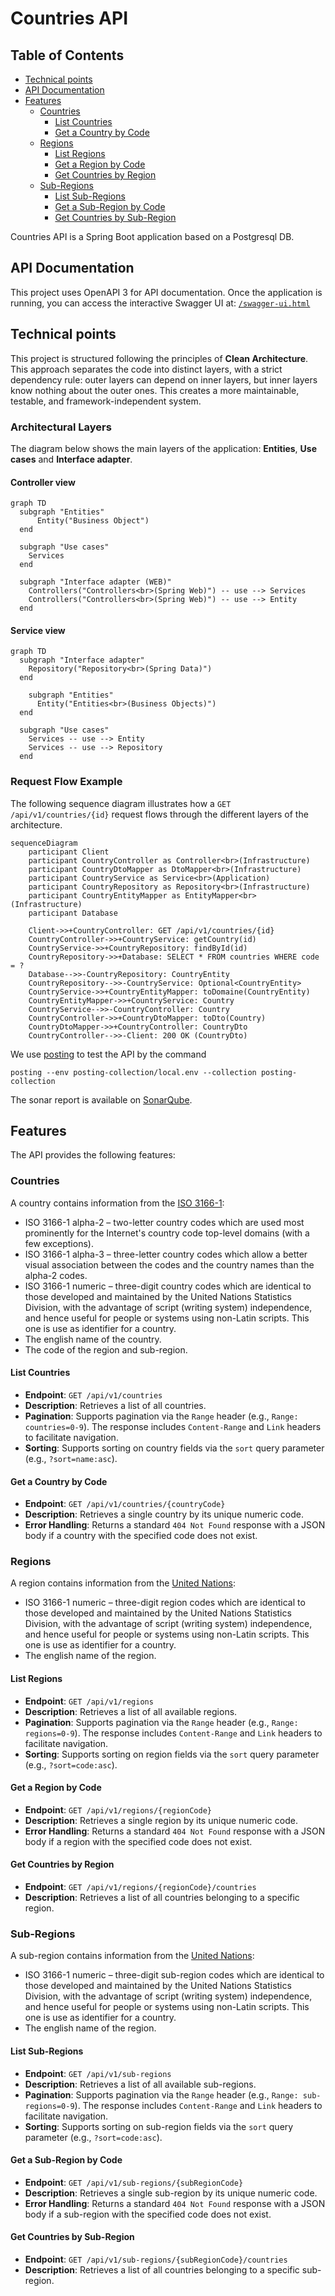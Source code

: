 # Countries API

## Table of Contents

- [Technical points](#technical-points)
- [API Documentation](#api-documentation)
- [Features](#features)
  - [Countries](#countries)
    - [List Countries](#list-countries)
    - [Get a Country by Code](#get-a-country-by-code)
  - [Regions](#regions)
    - [List Regions](#list-regions)
    - [Get a Region by Code](#get-a-region-by-code)
    - [Get Countries by Region](#get-countries-by-region)
  - [Sub-Regions](#sub-regions)
    - [List Sub-Regions](#list-sub-regions)
    - [Get a Sub-Region by Code](#get-a-sub-region-by-code)
    - [Get Countries by Sub-Region](#get-countries-by-sub-region)

Countries API is a Spring Boot application based on a Postgresql DB.

## API Documentation

This project uses OpenAPI 3 for API documentation. Once the application is running, you can access the interactive Swagger UI at:
[`/swagger-ui.html`](http://localhost:8080/swagger-ui.html)

## Technical points

This project is structured following the principles of **Clean Architecture**. This approach separates the code into distinct layers, with a strict dependency rule: outer layers can depend on inner layers, but inner layers know nothing about the outer ones. This creates a more maintainable, testable, and framework-independent system.

### Architectural Layers

The diagram below shows the main layers of the application: **Entities**, **Use cases** and **Interface adapter**.

#### Controller view

```mermaid
graph TD
  subgraph "Entities"
      Entity("Business Object")
  end

  subgraph "Use cases"
    Services
  end
  
  subgraph "Interface adapter (WEB)"
    Controllers("Controllers<br>(Spring Web)") -- use --> Services
    Controllers("Controllers<br>(Spring Web)") -- use --> Entity
  end
```

#### Service view

```mermaid
graph TD
  subgraph "Interface adapter"
    Repository("Repository<br>(Spring Data)")
  end

    subgraph "Entities"
      Entity("Entities<br>(Business Objects)")
  end

  subgraph "Use cases"
    Services -- use --> Entity
    Services -- use --> Repository
  end
```

### Request Flow Example

The following sequence diagram illustrates how a `GET /api/v1/countries/{id}` request flows through the different layers of the architecture.

```mermaid
sequenceDiagram
    participant Client
    participant CountryController as Controller<br>(Infrastructure)
    participant CountryDtoMapper as DtoMapper<br>(Infrastructure)
    participant CountryService as Service<br>(Application)
    participant CountryRepository as Repository<br>(Infrastructure)
    participant CountryEntityMapper as EntityMapper<br>(Infrastructure)
    participant Database

    Client->>+CountryController: GET /api/v1/countries/{id}
    CountryController->>+CountryService: getCountry(id)
    CountryService->>+CountryRepository: findById(id)
    CountryRepository->>+Database: SELECT * FROM countries WHERE code = ?
    Database-->>-CountryRepository: CountryEntity
    CountryRepository-->>-CountryService: Optional<CountryEntity>
    CountryService->>+CountryEntityMapper: toDomaine(CountryEntity)
    CountryEntityMapper->>+CountryService: Country
    CountryService-->>-CountryController: Country
    CountryController->>+CountryDtoMapper: toDto(Country)
    CountryDtoMapper->>+CountryController: CountryDto
    CountryController-->>-Client: 200 OK (CountryDto)
```

We use [posting](https://posting.sh/) to test the API by the command

```shell
posting --env posting-collection/local.env --collection posting-collection
```

The sonar report is available on [SonarQube](https://sonarcloud.io/project/overview?id=KermabonStephane_countries-api).

## Features

The API provides the following features:

### Countries

A country contains information from the [ISO 3166-1](https://en.wikipedia.org/wiki/ISO_3166-1):

* ISO 3166-1 alpha-2 – two-letter country codes which are used most prominently for the Internet's country code top-level domains (with a few exceptions).
* ISO 3166-1 alpha-3 – three-letter country codes which allow a better visual association between the codes and the country names than the alpha-2 codes.
* ISO 3166-1 numeric – three-digit country codes which are identical to those developed and maintained by the United Nations Statistics Division, with the advantage of script (writing system) independence, and hence useful for people or systems using non-Latin scripts. This one is use as identifier for a country.
* The english name of the country.
* The code of the region and sub-region.

#### List Countries

- **Endpoint**: `GET /api/v1/countries`
- **Description**: Retrieves a list of all countries.
- **Pagination**: Supports pagination via the `Range` header (e.g., `Range: countries=0-9`). The response includes `Content-Range` and `Link` headers to facilitate navigation.
- **Sorting**: Supports sorting on country fields via the `sort` query parameter (e.g., `?sort=name:asc`).

#### Get a Country by Code

- **Endpoint**: `GET /api/v1/countries/{countryCode}`
- **Description**: Retrieves a single country by its unique numeric code.
- **Error Handling**: Returns a standard `404 Not Found` response with a JSON body if a country with the specified code does not exist.

### Regions

A region contains information from the [United Nations](https://unstats.un.org/unsd/methodology/m49/):

* ISO 3166-1 numeric – three-digit region codes which are identical to those developed and maintained by the United Nations Statistics Division, with the advantage of script (writing system) independence, and hence useful for people or systems using non-Latin scripts. This one is use as identifier for a country.
* The english name of the region.

#### List Regions

- **Endpoint**: `GET /api/v1/regions`
- **Description**: Retrieves a list of all available regions.
- **Pagination**: Supports pagination via the `Range` header (e.g., `Range: regions=0-9`). The response includes `Content-Range` and `Link` headers to facilitate navigation.
- **Sorting**: Supports sorting on region fields via the `sort` query parameter (e.g., `?sort=code:asc`).

#### Get a Region by Code

- **Endpoint**: `GET /api/v1/regions/{regionCode}`
- **Description**: Retrieves a single region by its unique numeric code.
- **Error Handling**: Returns a standard `404 Not Found` response with a JSON body if a region with the specified code does not exist.

#### Get Countries by Region

- **Endpoint**: `GET /api/v1/regions/{regionCode}/countries`
- **Description**: Retrieves a list of all countries belonging to a specific region.

### Sub-Regions

A sub-region contains information from the [United Nations](https://unstats.un.org/unsd/methodology/m49/):

* ISO 3166-1 numeric – three-digit sub-region codes which are identical to those developed and maintained by the United Nations Statistics Division, with the advantage of script (writing system) independence, and hence useful for people or systems using non-Latin scripts. This one is use as identifier for a country.
* The english name of the region.


#### List Sub-Regions

- **Endpoint**: `GET /api/v1/sub-regions`
- **Description**: Retrieves a list of all available sub-regions.
- **Pagination**: Supports pagination via the `Range` header (e.g., `Range: sub-regions=0-9`). The response includes `Content-Range` and `Link` headers to facilitate navigation.
- **Sorting**: Supports sorting on sub-region fields via the `sort` query parameter (e.g., `?sort=code:asc`).

#### Get a Sub-Region by Code

- **Endpoint**: `GET /api/v1/sub-regions/{subRegionCode}`
- **Description**: Retrieves a single sub-region by its unique numeric code.
- **Error Handling**: Returns a standard `404 Not Found` response with a JSON body if a sub-region with the specified code does not exist.

#### Get Countries by Sub-Region

- **Endpoint**: `GET /api/v1/sub-regions/{subRegionCode}/countries`
- **Description**: Retrieves a list of all countries belonging to a specific sub-region.
